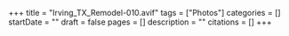 +++
title = "Irving_TX_Remodel-010.avif"
tags = ["Photos"]
categories = []
startDate = ""
draft = false
pages = []
description = ""
citations = []
+++
